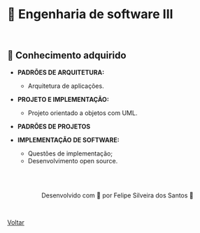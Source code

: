 <h1><a href="./topico3.md" style="text-decoration:none;">🧮 Engenharia de software III</a></h1>

<br>

<h2> 🧠 Conhecimento adquirido </h2>

- **PADRÕES DE ARQUITETURA:**
  - Arquitetura de aplicações.
- **PROJETO E IMPLEMENTAÇÃO:**
  - Projeto orientado a objetos com UML.

- **PADRÕES DE PROJETOS**
- **IMPLEMENTAÇÃO DE SOFTWARE:**
  - Questões de implementação;
  - Desenvolvimento open source.


<br><br>

<p align="center"> Desenvolvido com 💜 por Felipe Silveira dos Santos 👋 <p>

<br>

<a href="./README.md">Voltar</a>